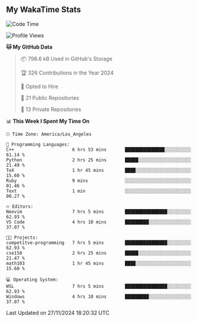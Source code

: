 ## My WakaTime Stats
<!--START_SECTION:waka-->
![Code Time](http://img.shields.io/badge/Code%20Time-169%20hrs%2014%20mins-blue)

![Profile Views](http://img.shields.io/badge/Profile%20Views-0-blue)

**🐱 My GitHub Data** 

> 📦 798.6 kB Used in GitHub's Storage 
 > 
> 🏆 326 Contributions in the Year 2024
 > 
> 💼 Opted to Hire
 > 
> 📜 21 Public Repositories 
 > 
> 🔑 13 Private Repositories 
 > 
📊 **This Week I Spent My Time On** 

```text
🕑︎ Time Zone: America/Los_Angeles

💬 Programming Languages: 
C++                      6 hrs 53 mins       ███████████████░░░░░░░░░░   61.14 % 
Python                   2 hrs 25 mins       █████░░░░░░░░░░░░░░░░░░░░   21.49 % 
TeX                      1 hr 45 mins        ████░░░░░░░░░░░░░░░░░░░░░   15.60 % 
Ruby                     9 mins              ░░░░░░░░░░░░░░░░░░░░░░░░░   01.46 % 
Text                     1 min               ░░░░░░░░░░░░░░░░░░░░░░░░░   00.27 % 

🔥 Editors: 
Neovim                   7 hrs 5 mins        ████████████████░░░░░░░░░   62.93 % 
VS Code                  4 hrs 10 mins       █████████░░░░░░░░░░░░░░░░   37.07 % 

🐱‍💻 Projects: 
competitve-programming   7 hrs 5 mins        ████████████████░░░░░░░░░   62.93 % 
cse158                   2 hrs 25 mins       █████░░░░░░░░░░░░░░░░░░░░   21.47 % 
math103                  1 hr 45 mins        ████░░░░░░░░░░░░░░░░░░░░░   15.60 % 

💻 Operating System: 
WSL                      7 hrs 5 mins        ████████████████░░░░░░░░░   62.93 % 
Windows                  4 hrs 10 mins       █████████░░░░░░░░░░░░░░░░   37.07 % 
```


 Last Updated on 27/11/2024 18:20:32 UTC
<!--END_SECTION:waka-->
